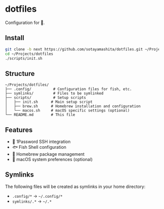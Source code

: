 # dotfiles

Configuration for .

## Install

```bash
git clone -b next https://github.com/sotayamashita/dotfiles.git ~/Projects/dotfiles
cd ~/Projects/dotfiles
./scripts/init.sh
```

## Structure

```
~/Projects/dotfiles/
├── .config/          # Configuration files for fish, etc.
├── symlinks/         # Files to be symlinked
├── scripts/          # Setup scripts
│   ├── init.sh      # Main setup script
│   ├── brew.sh      # Homebrew installation and configuration
│   └── macos.sh     # macOS specific settings (optional)
└── README.md        # This file
```

## Features

- 🔑 1Password SSH integration
- 🐟 Fish Shell configuration
- 🍺 Homebrew package management
-  macOS system preferences (optional)

## Symlinks

The following files will be created as symlinks in your home directory:

- `.config/*` → `~/.config/*`
- `symlinks/.*` → `~/.*`
